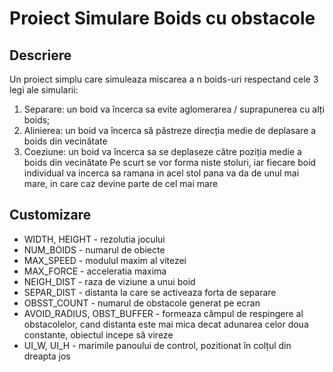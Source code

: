 Proiect Simulare Boids cu obstacole
===================================

Descriere
---------
Un proiect simplu care simuleaza miscarea a n boids-uri respectand cele 3 legi ale simularii:
1) Separare: un boid va încerca sa evite aglomerarea / suprapunerea cu alți boids;
2) Alinierea: un boid va încerca să păstreze direcția medie de deplasare a boids din vecinătate
3) Coeziune: un boid va încerca sa se deplaseze către poziția medie a boids din vecinătate
Pe scurt se vor forma niste stoluri, iar fiecare boid individual va incerca sa ramana in acel stol pana va da de unul mai mare, in care caz devine parte de cel mai mare

Customizare
-----------

-   WIDTH, HEIGHT - rezolutia jocului
-   NUM_BOIDS - numarul de obiecte
-   MAX_SPEED - modulul maxim al vitezei
-   MAX_FORCE - acceleratia maxima
-   NEIGH_DIST - raza de viziune a unui boid
-   SEPAR_DIST - distanta la care se activeaza forta de separare
-   OBSST_COUNT - numarul de obstacole generat pe ecran
-   AVOID_RADIUS, OBST_BUFFER - formeaza câmpul de respingere al obstacolelor, cand distanta este                                  mai mica decat adunarea celor doua constante, obiectul incepe să                                   vireze
- UI_W, UI_H - marimile panoului de control, pozitionat în colțul din dreapta jos
